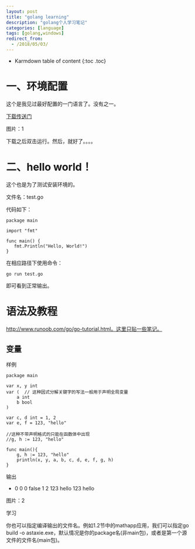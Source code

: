 ```yaml
---
layout: post
title: "golang learning"
description: "golang个人学习笔记"
categories: [language]
tags: [golang,windows]
redirect_from:
  - /2018/05/03/
---
```


* Karmdown table of content
{:toc .toc}

# 一、环境配置
这个是我见过最好配置的一门语言了。没有之一。

[下载传送门](https://www.golangtc.com/download)

图片：1

下载之后双击运行。然后，就好了。。。。

# 二、hello world！

这个也是为了测试安装环境的。

文件名：test.go

代码如下：

~~~golang
package main

import "fmt"

func main() {
   fmt.Println("Hello, World!")
}
~~~~

在相应路径下使用命令：

~~~
go run test.go
~~~~

即可看到正常输出。

# 语法及教程

http://www.runoob.com/go/go-tutorial.html。这里只贴一些笔记。

## 变量

样例

~~~golang
package main

var x, y int
var (  // 这种因式分解关键字的写法一般用于声明全局变量
    a int
    b bool
)

var c, d int = 1, 2
var e, f = 123, "hello"

//这种不带声明格式的只能在函数体中出现
//g, h := 123, "hello"

func main(){
    g, h := 123, "hello"
    println(x, y, a, b, c, d, e, f, g, h)
}
~~~~~

输出

*  0 0 0 false 1 2 123 hello 123 hello

图片：2



学习

你也可以指定编译输出的文件名。例如1.2节中的mathapp应用，我们可以指定go build -o astaxie.exe，默认情况是你的package名(非main包)，或者是第一个源文件的文件名(main包)。